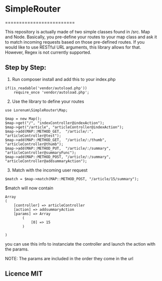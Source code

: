 # SimpleRouter
=========================

This repository is actually made of two simple classes found in /src. Map and Node.
Basically, you pre-define your routes to your map class and ask it to match incoming requests based on those pre-defined routes.
If you would like to use RESTful URL arguments, this library allows for that. However, Regex is not currently supported.

## Step by Step:

1. Run composer install and add this to your index.php

```
if(is_readable('vendor/autoload.php'))
    require_once 'vendor/autoload.php';
```

2. Use the library to define your routes

```
use Lorenum\SimpleRouter\Map;

$map = new Map();
$map->get("/", "indexController@indexAction");
$map->get("/article", "articleController@indexAction");
$map->add(MAP::METHOD_GET,  "/article/:",            "articleController@test");
$map->add(MAP::METHOD_GET,  "/article/:/thumb",      "articleController@thumb");
$map->add(MAP::METHOD_PUT,  "/article/:/summary",    "articleController@summaryFunc");
$map->add(MAP::METHOD_POST, "/article/:/summary",    "articleController@addsummaryAction");
```

3. Match with the incoming user request

```
$match = $map->match(MAP::METHOD_POST, "/article/15/summary");
```

$match will now contain

```
Array
(
    [controller] => articleController
    [action] => addsummaryAction
    [params] => Array
        (
            [0] => 15
        )

)
```

you can use this info to instanciate the controller and launch the action with the params.

NOTE: The params are included in the order they come in the url


## Licence MIT
